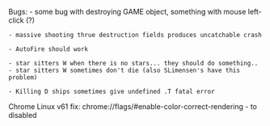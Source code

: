 Bugs:
    - some bug with destroying GAME object, something with mouse left-click (?)

    - massive shooting thrue destruction fields produces uncatchable crash

    - AutoFire should work

    - star sitters W when there is no stars... they should do something..
    - star sitters W sometimes don't die (also SLimensen's have this problem)

    - Killing D ships sometimes give undefined .T fatal error


Chrome Linux v61 fix:
chrome://flags/#enable-color-correct-rendering - to disabled
